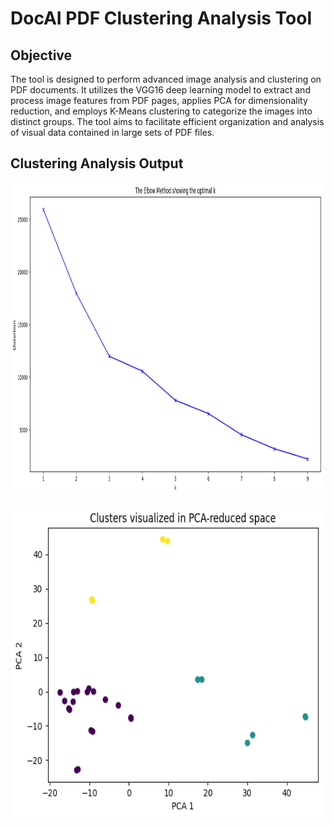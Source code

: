 # DocAI PDF Clustering Analysis Tool

## Objective

The tool is designed to perform advanced image analysis and clustering on PDF documents.
It utilizes the VGG16 deep learning model to extract and process image features from PDF pages,
applies PCA for dimensionality reduction, and employs K-Means clustering to categorize the images into distinct groups.
The tool aims to facilitate efficient organization and analysis of visual data contained in large sets of PDF files.

## Clustering Analysis Output

<img src="./images/cc2.png" width=500 height=500 alt="cc2.png"> </img>

<img src="./images/cc3.png" width=500 height=500 alt="cc3.png"> </img>
